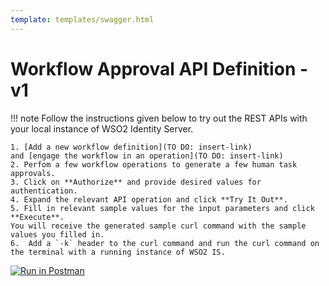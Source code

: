 ```yaml
---
template: templates/swagger.html
---
```


# Workflow Approval API Definition - v1 

!!! note 
    Follow the instructions given below to try out the REST APIs with your local instance of WSO2 Identity Server. 
      
    1. [Add a new workflow definition](TO DO: insert-link) 
    and [engage the workflow in an operation](TO DO: insert-link)
    2. Perfom a few workflow operations to generate a few human task approvals.
    3. Click on **Authorize** and provide desired values for authentication.
    4. Expand the relevant API operation and click **Try It Out**.  
    5. Fill in relevant sample values for the input parameters and click **Execute**. 
    You will receive the generated sample curl command with the sample values you filled in. 
    6.  Add a `-k` header to the curl command and run the curl command on the terminal with a running instance of WSO2 IS. 

<div id="swagger-ui"></div>
<script>
window.onload = function() {
  // Begin Swagger UI call region
  const ui = SwaggerUIBundle({
    url: "https://github.com/wso2/identity-api-user/blob/master/components/org.wso2.carbon.identity.api.user.approval/org.wso2.carbon.identity.rest.api.user.approval.v1/src/main/resources/approval.yaml",
    name: "Download the yaml",
    dom_id: '#swagger-ui',
    deepLinking: true,
    validatorUrl: null,
    presets: [
      SwaggerUIBundle.presets.apis,
      SwaggerUIStandalonePreset
    ],
    plugins: [
      SwaggerUIBundle.plugins.DownloadUrl
    ],
    layout: "StandaloneLayout"
  })
  // End Swagger UI call region

  window.ui = ui
}
</script>

[![Run in Postman](https://run.pstmn.io/button.svg)](https://app.getpostman.com/run-collection/5756659f9134b101dd64)
